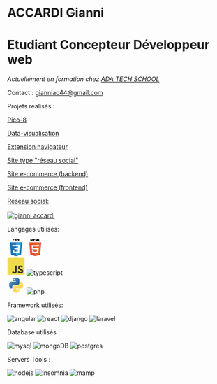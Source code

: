 # ACCARDI Gianni

<h1>Etudiant Concepteur Développeur web</h1> 

<em>Actuellement en formation chez <a href="https://adatechschool.fr/programme/?hsa_acc=2021439149&hsa_cam=18699885026&hsa_grp=151264409988&hsa_ad=630315776814&hsa_src=g&hsa_tgt=kwd-298533358711&hsa_kw=ada%20school&hsa_mt=b&hsa_net=adwords&hsa_ver=3&gad=1" rel="nofollow1">ADA TECH SCHOOL</a></em>


Contact : gianniac44@gmail.com

Projets réalisés :

<a href="https://github.com/accardigianni/projet-collectif---pico8-les-mousquetaires">Pico-8</a>

<a href="https://github.com/accardigianni/projet-collectif---dataviz-api-il-va-faire-tout-noir">Data-visualisation

<a href ="https://github.com/accardigianni/projet-collectif---extension-chrome-don-t-be-a-crevette">Extension navigateur

<a href="https://github.com/accardigianni/projet-collectif---reseau-social-php-game4ever"> Site type "réseau social"
 
<a href="https://github.com/accardigianni/back-endProjetAntikea">Site e-commerce (backend)

<a href="https://github.com/accardigianni/front-endProjetAntikea">Site e-commerce (frontend)

Réseau social: 

 <p>
<a href="https://www.linkedin.com/in/gianni-accardi/" rel="nofollow"><img align="center" src="https://raw.githubusercontent.com/rahuldkjain/github-profile-readme-generator/master/src/images/icons/Social/linked-in-alt.svg" alt="gianni accardi" height="30" width="40" style="max-width: 100%;"></a>
 </p>

 
 
Langages utilisés:
<div class = "static">
<img src="https://raw.githubusercontent.com/devicons/devicon/master/icons/css3/css3-original-wordmark.svg" alt="css3" width="40" height="40" style="max-width: 100%;">
<img src="https://raw.githubusercontent.com/devicons/devicon/master/icons/html5/html5-original-wordmark.svg" alt="html5" width="40" height="40" style="max-width: 100%;">
 <div class = "javascript">
  <img src="https://raw.githubusercontent.com/devicons/devicon/master/icons/javascript/javascript-original.svg" alt="javascript" width="40" height="40" style="max-width: 100%;">
   <img src="https://upload.wikimedia.org/wikipedia/commons/4/4c/Typescript_logo_2020.svg" alt="typescript" width="40" height="40" style="max-width: 100%;">
 </div>
<img src="https://raw.githubusercontent.com/devicons/devicon/master/icons/python/python-original.svg" alt="python" width="40" height="40" style="max-width: 100%;">
<img src=" https://upload.wikimedia.org/wikipedia/commons/2/27/PHP-logo.svg" alt="php" width="40" height="40" style="max-width: 100%;">

</div> 

Framework utilisés:
<div class = "prog lang">
<img src="https://upload.wikimedia.org/wikipedia/commons/c/cf/Angular_full_color_logo.svg"alt="angular" width="40" height="40" style="max-width: 100%;">
<img src="https://upload.wikimedia.org/wikipedia/commons/a/a7/React-icon.svg" alt="react" width="40" height="40" style="max-width: 100%;">
<img src="https://upload.wikimedia.org/wikipedia/commons/7/75/Django_logo.svg"alt="django" width="40" height="40" style="max-width: 100%;">
<img src="https://upload.wikimedia.org/wikipedia/commons/9/9a/Laravel.svg"alt="laravel" width="40" height="40" style="max-width: 100%;">
 
</div>

Database utilisés :
<div class ="DB">
<img src="https://upload.wikimedia.org/wikipedia/fr/6/62/MySQL.svg"alt="mysql" width="40" height="40" style="max-width: 100%;"> 
<img src="https://upload.wikimedia.org/wikipedia/commons/9/93/MongoDB_Logo.svg"alt="mongoDB" width="40" height="40" style="max-width: 100%;"> 
<img src="https://upload.wikimedia.org/wikipedia/commons/2/29/Postgresql_elephant.svg"alt="postgres" width="40" height="40" style="max-width: 100%;">
 
</div>

Servers Tools :
<div class= "tools">
 <img src="https://upload.wikimedia.org/wikipedia/commons/d/d9/Node.js_logo.svg"alt="nodejs" width="40" height="40" style="max-width: 100%;">
 <img src="https://www.pngitem.com/middle/hxJoJom_insomnia-rest-client-icon-hd-png-download/"alt="insomnia" width="40" height="40" style="max-width: 100%;">
 <img src="https://www.hiclipart.com/free-transparent-background-png-clipart-qjvnj"alt="mamp" width="40" height="40" style="max-width: 100%;">
</div>


